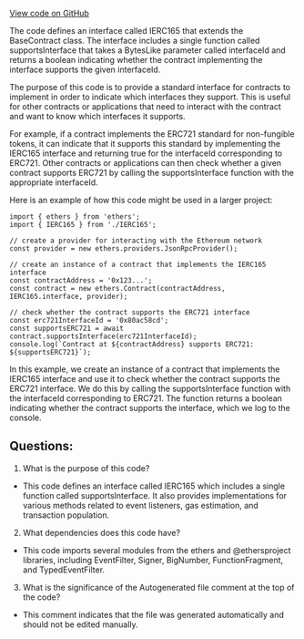 [View code on GitHub](zoo-labs/zoo/blob/master/contracts/types/IERC165.d.ts)

The code defines an interface called IERC165 that extends the BaseContract class. The interface includes a single function called supportsInterface that takes a BytesLike parameter called interfaceId and returns a boolean indicating whether the contract implementing the interface supports the given interfaceId. 

The purpose of this code is to provide a standard interface for contracts to implement in order to indicate which interfaces they support. This is useful for other contracts or applications that need to interact with the contract and want to know which interfaces it supports. 

For example, if a contract implements the ERC721 standard for non-fungible tokens, it can indicate that it supports this standard by implementing the IERC165 interface and returning true for the interfaceId corresponding to ERC721. Other contracts or applications can then check whether a given contract supports ERC721 by calling the supportsInterface function with the appropriate interfaceId. 

Here is an example of how this code might be used in a larger project:

```
import { ethers } from 'ethers';
import { IERC165 } from './IERC165';

// create a provider for interacting with the Ethereum network
const provider = new ethers.providers.JsonRpcProvider();

// create an instance of a contract that implements the IERC165 interface
const contractAddress = '0x123...';
const contract = new ethers.Contract(contractAddress, IERC165.interface, provider);

// check whether the contract supports the ERC721 interface
const erc721InterfaceId = '0x80ac58cd';
const supportsERC721 = await contract.supportsInterface(erc721InterfaceId);
console.log(`Contract at ${contractAddress} supports ERC721: ${supportsERC721}`);
```

In this example, we create an instance of a contract that implements the IERC165 interface and use it to check whether the contract supports the ERC721 interface. We do this by calling the supportsInterface function with the interfaceId corresponding to ERC721. The function returns a boolean indicating whether the contract supports the interface, which we log to the console.
## Questions: 
 1. What is the purpose of this code?
- This code defines an interface called IERC165 which includes a single function called supportsInterface. It also provides implementations for various methods related to event listeners, gas estimation, and transaction population.

2. What dependencies does this code have?
- This code imports several modules from the ethers and @ethersproject libraries, including EventFilter, Signer, BigNumber, FunctionFragment, and TypedEventFilter.

3. What is the significance of the Autogenerated file comment at the top of the code?
- This comment indicates that the file was generated automatically and should not be edited manually.